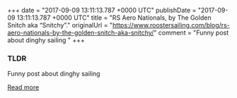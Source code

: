 +++
date = "2017-09-09 13:11:13.787 +0000 UTC"
publishDate = "2017-09-09 13:11:13.787 +0000 UTC"
title = "RS Aero Nationals, by The Golden Snitch aka “Snitchy”."
originalUrl = "https://www.roostersailing.com/blog/rs-aero-nationals-by-the-golden-snitch-aka-snitchy/"
comment = "Funny post about dinghy sailing "
+++

### TLDR

Funny post about dinghy sailing 

[Read more](https://www.roostersailing.com/blog/rs-aero-nationals-by-the-golden-snitch-aka-snitchy/)
